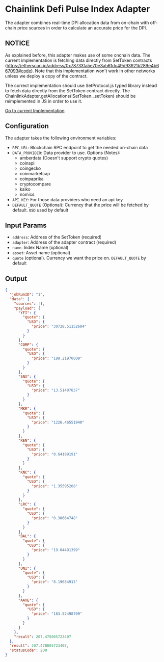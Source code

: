 # Chainlink Defi Pulse Index Adapter

The adapter combines real-time DPI allocation data from on-chain with off-chain price sources in order to calculate an accurate price for the DPI.
## NOTICE

As explained before, this adapter makes use of some onchain data. The current implementation is fetching data directly from SetToken contracts (https://etherscan.io/address/0x78733fa5e70e3ab61dc49d93921b289e4b667093#code). Note that this implementation won't work in other networks unless we deploy a copy of the contract.

The correct implementation should use SetProtocol.js typed library instead to fetch data directly from the SetToken contract directly. 
The ChainlinkAdapter.getAllocations(ISetToken _setToken) should be reimplemented in JS in order to use it.

[Go to current Implementation](./src/index-allocations/index.ts)

## Configuration

The adapter takes the following environment variables:

- `RPC_URL`: Blockchain RPC endpoint to get the needed on-chain data
- `DATA_PROVIDER`: Data provider to use. Options (Notes):
  - amberdata (Doesn't support crypto quotes)
  - coinapi
  - coingecko
  - coinmarketcap
  - coinpaprika
  - cryptocompare
  - kaiko
  - nomics
- `API_KEY`: For those data providers who need an api key
- `DEFAULT_QUOTE` (Optional): Currency that the price will be fetched by default. `USD` used by default

## Input Params

- `address`: Address of the SetToken (required)
- `adapter`: Address of the adapter contract (required)
- `name`: Index Name (optional)
- `asset`: Asset name (optional)
- `quote` (optional). Currency we want the price on. `DEFAULT_QUOTE` by default

## Output
```json
{
  "jobRunID": "1",
  "data": {
    "sources": [],
    "payload": {
      "YFI": {
        "quote": {
          "USD": {
            "price": "30728.51152684"
          }
        }
      },
      "COMP": {
        "quote": {
          "USD": {
            "price": "198.21970609"
          }
        }
      },
      "SNX": {
        "quote": {
          "USD": {
            "price": "13.51407837"
          }
        }
      },
      "MKR": {
        "quote": {
          "USD": {
            "price": "1226.46551940"
          }
        }
      },
      "REN": {
        "quote": {
          "USD": {
            "price": "0.64199191"
          }
        }
      },
      "KNC": {
        "quote": {
          "USD": {
            "price": "1.35595208"
          }
        }
      },
      "LRC": {
        "quote": {
          "USD": {
            "price": "0.38664748"
          }
        }
      },
      "BAL": {
        "quote": {
          "USD": {
            "price": "19.04491399"
          }
        }
      },
      "UNI": {
        "quote": {
          "USD": {
            "price": "8.19034913"
          }
        }
      },
      "AAVE": {
        "quote": {
          "USD": {
            "price": "183.52498799"
          }
        }
      }
    },
    "result": 207.478005723407
  },
  "result": 207.478005723407,
  "statusCode": 200
}
```

